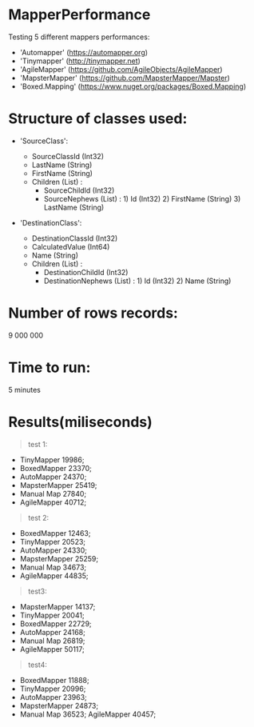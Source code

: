 # MapperPerformance

Testing 5 different mappers performances:

- 'Automapper' (https://automapper.org)
- 'Tinymapper' (http://tinymapper.net)
- 'AgileMapper' (https://github.com/AgileObjects/AgileMapper)
- 'MapsterMapper' (https://github.com/MapsterMapper/Mapster)
- 'Boxed.Mapping' (https://www.nuget.org/packages/Boxed.Mapping)

# Structure of classes used:
- 'SourceClass':
   - SourceClassId (Int32)
   - LastName (String)
   - FirstName (String)
   - Children (List) :
      - SourceChildId (Int32)
      - SourceNephews (List) :
            1) Id (Int32)
            2) FirstName (String)
            3) LastName (String)

- 'DestinationClass':
   - DestinationClassId (Int32)
   - CalculatedValue (Int64)
   - Name (String)
   - Children (List) :
      - DestinationChildId (Int32)
      - DestinationNephews (List) :
            1) Id (Int32)
            2) Name (String)
			
# Number of rows records:
9 000 000

# Time to run:
5 minutes

# Results(miliseconds)
> test 1:
- TinyMapper 19986; 
- BoxedMapper 23370; 
- AutoMapper 24370; 
- MapsterMapper 25419; 
- Manual Map 27840; 
- AgileMapper 40712;

> test 2:
- BoxedMapper 12463; 
- TinyMapper 20523; 
- AutoMapper 24330; 
- MapsterMapper 25259; 
- Manual Map 34673; 
- AgileMapper 44835;

> test3:
- MapsterMapper 14137; 
- TinyMapper 20041; 
- BoxedMapper 22729; 
- AutoMapper 24168; 
- Manual Map 26819; 
- AgileMapper 50117;

> test4:
- BoxedMapper 11888; 
- TinyMapper 20996; 
- AutoMapper 23963; 
- MapsterMapper 24873; 
- Manual Map 36523; AgileMapper 40457;